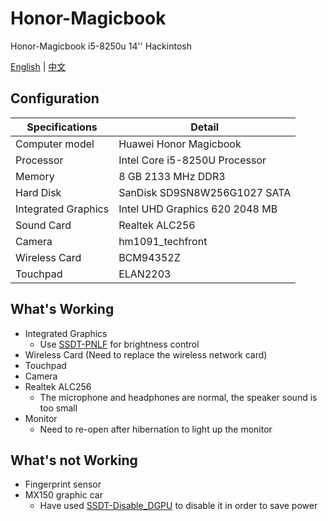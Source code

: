 # Honor-Magicbook
Honor-Magicbook i5-8250u 14'' Hackintosh

[English](README.md) | [中文](README_CN.md)

## Configuration

| Specifications | Detail                                                  |
| ------------------- | ------------------------------------------- |
| Computer model      | Huawei Honor Magicbook      |
| Processor           | Intel Core i5-8250U Processor     |
| Memory              | 8 GB 2133 MHz DDR3              |
| Hard Disk           | SanDisk SD9SN8W256G1027 SATA    |
| Integrated Graphics | Intel UHD Graphics 620 2048 MB                     |
| Sound Card          | Realtek ALC256           |
| Camera          | hm1091_techfront          |
| Wireless Card       | BCM94352Z                        |
| Touchpad | ELAN2203 |


## What's Working

- Integrated Graphics
    - Use [SSDT-PNLF](EFI/CLOVER/ACPI/patched/SSDT-PNLF.aml) for brightness control
- Wireless Card (Need to replace the wireless network card)
- Touchpad
- Camera
- Realtek ALC256
    - The microphone and headphones are normal, the speaker sound is too small
- Monitor
    - Need to re-open after hibernation to light up the monitor
  

## What's not Working

- Fingerprint sensor
- MX150 graphic car
    - Have used [SSDT-Disable_DGPU](EFI/CLOVER/ACPI/patched/SSDT-Disable_DGPU.aml) to disable it in order to save power

